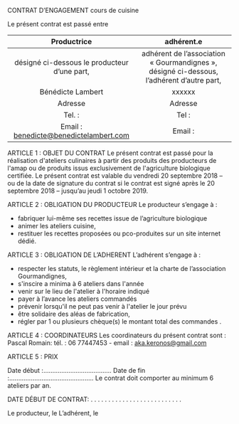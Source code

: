 CONTRAT D’ENGAGEMENT cours de cuisine

Le présent contrat est passé entre

|Productrice              | adhérent.e                        |
|:-----------------------:|:---------------------------------:|
|désigné ci-dessous le producteur d’une part,|adhérent de l’association « Gourmandignes », désigné ci-dessous, l’adhérent d’autre part,|
|Bénédicte Lambert      | xxxxxx                            |
|Adresse                |Adresse                            |
|Tel. : 	              |Tel :                              |
|Email : benedicte@benedictelambert.com|Email :             |


ARTICLE 1 : OBJET DU CONTRAT
Le présent contrat est passé pour la réalisation d'ateliers culinaires à partir des produits des producteurs de l'amap ou de produits issus exclusivement de l'agriculture biologique certifiée.
Le présent contrat est valable du vendredi 20 septembre 2018 – ou de la date de signature du contrat si le contrat est signé après le 20 septembre 2018 – jusqu’au jeudi 1 octobre 2019.

ARTICLE 2 : OBLIGATION DU PRODUCTEUR
Le producteur s’engage à :
-	fabriquer lui-même ses recettes  issue de l’agriculture biologique
-	animer les ateliers cuisine,
-	restituer les recettes proposées ou pco-produites sur un site internet dédié.

ARTICLE 3 : OBLIGATION DE L’ADHERENT
L’adhérent s’engage à :
-	respecter les statuts, le règlement intérieur et la charte de l’association Gourmandignes,
-	s'inscire a minima à 6 ateliers dans l'année
-	venir sur le lieu de l'atelier à l'horaire indiqué
-	payer à l’avance les ateliers commandés
-	prévenir lorsqu'il ne peut pas venir à l'atelier le jour prévu
-	être solidaire des aléas de fabrication,
-	régler par 1 ou plusieurs chèque(s) le montant total des commandes .

ARTICLE 4 : COORDINATEURS
Les coordinateurs du présent contrat sont :
Pascal Romain: tél. : 06 77447453 - email : aka.keronos@gmail.com


ARTICLE 5 : PRIX



Date début :………………………………..		Date de fin :………………………………………..
Le contrat doit comporter au minimum 6 ateliers par an.






DATE DÉBUT DE CONTRAT: . . . . . . . . . . . . . . . . . . . . . . . . . .

Le producteur, le 						L’adhérent, le
